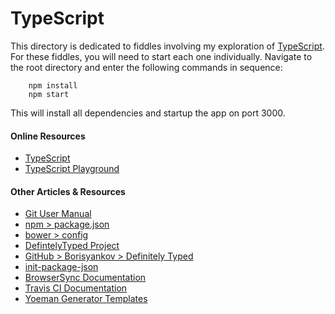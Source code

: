 TypeScript
======

This directory is dedicated to fiddles involving my exploration of [TypeScript](http://www.typescriptlang.org/).
For these fiddles, you will need to start each one individually. Navigate to the root directory and enter the following
commands in sequence:

        npm install
        npm start

This will install all dependencies and startup the app on port 3000.


#### Online Resources

* [TypeScript](http://www.typescriptlang.org/)
* [TypeScript Playground](http://www.typescriptlang.org/Playground)

#### Other Articles & Resources

* [Git User Manual](https://www.kernel.org/pub/software/scm/git/docs/user-manual.html)
* [npm > package.json](https://docs.npmjs.com/files/package.json)
* [bower > config](http://bower.io/docs/config/)
* [DefintelyTyped Project](https://github.com/DefinitelyTyped/DefinitelyTyped)
* [GitHub > Borisyankov > Definitely Typed](https://github.com/borisyankov/DefinitelyTyped)
* [init-package-json](https://github.com/npm/init-package-json)
* [BrowserSync Documentation](http://www.browsersync.io/docs)
* [Travis CI Documentation](http://docs.travis-ci.com)
* [Yoeman Generator Templates](http://yoeman.io/generators/)




